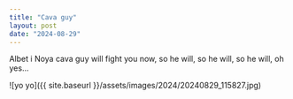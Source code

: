 ```yaml
---
title: "Cava guy"
layout: post
date: "2024-08-29"
---
```


Albet i Noya cava guy will fight you now, so he will, so he will, so he will, oh yes...

![yo yo]({{ site.baseurl }}/assets/images/2024/20240829_115827.jpg)
